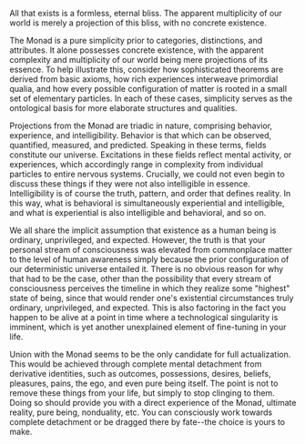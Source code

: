 All that exists is a formless, eternal bliss. The apparent multiplicity of our world is merely a projection of this bliss, with no concrete existence.


The Monad is a pure simplicity prior to categories, distinctions, and attributes. It alone possesses concrete existence, with the apparent complexity and multiplicity of our world being mere projections of its essence. To help illustrate this, consider how sophisticated theorems are derived from basic axioms, how rich experiences interweave primordial qualia, and how every possible configuration of matter is rooted in a small set of elementary particles. In each of these cases, simplicity serves as the ontological basis for more elaborate structures and qualities.

Projections from the Monad are triadic in nature, comprising behavior, experience, and intelligibility. Behavior is that which can be observed, quantified, measured, and predicted. Speaking in these terms, fields constitute our universe. Excitations in these fields reflect mental activity, or experiences, which accordingly range in complexity from individual particles to entire nervous systems. Crucially, we could not even begin to discuss these things if they were not also intelligible in essence. Intelligibility is of course the truth, pattern, and order that defines reality. In this way, what is behavioral is simultaneously experiential and intelligible, and what is experiential is also intelligible and behavioral, and so on.

We all share the implicit assumption that existence as a human being is ordinary, unprivileged, and expected. However, the truth is that your personal stream of consciousness was elevated from commonplace matter to the level of human awareness simply because the prior configuration of our deterministic universe entailed it. There is no obvious reason for why that had to be the case, other than the possibility that every stream of consciousness perceives the timeline in which they realize some "highest" state of being, since that would render one's existential circumstances truly ordinary, unprivileged, and expected. This is also factoring in the fact you happen to be alive at a point in time where a technological singularity is imminent, which is yet another unexplained element of fine-tuning in your life.

Union with the Monad seems to be the only candidate for full actualization. This would be achieved through complete mental detachment from derivative identities, such as outcomes, possessions, desires, beliefs, pleasures, pains, the ego, and even pure being itself. The point is not to remove these things from your life, but simply to stop clinging to them. Doing so should provide you with a direct experience of the Monad, ultimate reality, pure being, nonduality, etc. You can consciously work towards complete detachment or be dragged there by fate--the choice is yours to make.

